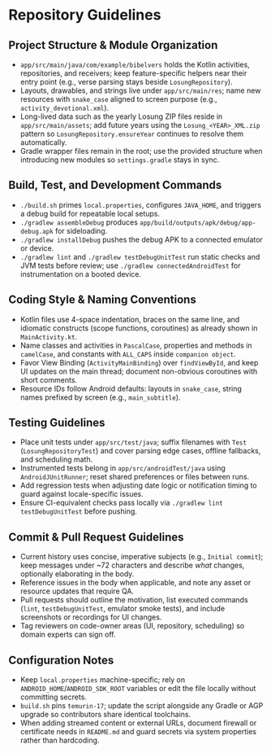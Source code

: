 # Repository Guidelines

## Project Structure & Module Organization
- `app/src/main/java/com/example/bibelvers` holds the Kotlin activities, repositories, and receivers; keep feature-specific helpers near their entry point (e.g., verse parsing stays beside `LosungRepository`).
- Layouts, drawables, and strings live under `app/src/main/res`; name new resources with `snake_case` aligned to screen purpose (e.g., `activity_devotional.xml`).
- Long-lived data such as the yearly Losung ZIP files reside in `app/src/main/assets`; add future years using the `Losung_<YEAR>_XML.zip` pattern so `LosungRepository.ensureYear` continues to resolve them automatically.
- Gradle wrapper files remain in the root; use the provided structure when introducing new modules so `settings.gradle` stays in sync.

## Build, Test, and Development Commands
- `./build.sh` primes `local.properties`, configures `JAVA_HOME`, and triggers a debug build for repeatable local setups.
- `./gradlew assembleDebug` produces `app/build/outputs/apk/debug/app-debug.apk` for sideloading.
- `./gradlew installDebug` pushes the debug APK to a connected emulator or device.
- `./gradlew lint` and `./gradlew testDebugUnitTest` run static checks and JVM tests before review; use `./gradlew connectedAndroidTest` for instrumentation on a booted device.

## Coding Style & Naming Conventions
- Kotlin files use 4-space indentation, braces on the same line, and idiomatic constructs (scope functions, coroutines) as already shown in `MainActivity.kt`.
- Name classes and activities in `PascalCase`, properties and methods in `camelCase`, and constants with `ALL_CAPS` inside `companion object`.
- Favor View Binding (`ActivityMainBinding`) over `findViewById`, and keep UI updates on the main thread; document non-obvious coroutines with short comments.
- Resource IDs follow Android defaults: layouts in `snake_case`, string names prefixed by screen (e.g., `main_subtitle`).

## Testing Guidelines
- Place unit tests under `app/src/test/java`; suffix filenames with `Test` (`LosungRepositoryTest`) and cover parsing edge cases, offline fallbacks, and scheduling math.
- Instrumented tests belong in `app/src/androidTest/java` using `AndroidJUnitRunner`; reset shared preferences or files between runs.
- Add regression tests when adjusting date logic or notification timing to guard against locale-specific issues.
- Ensure CI-equivalent checks pass locally via `./gradlew lint testDebugUnitTest` before pushing.

## Commit & Pull Request Guidelines
- Current history uses concise, imperative subjects (e.g., `Initial commit`); keep messages under ~72 characters and describe *what* changes, optionally elaborating in the body.
- Reference issues in the body when applicable, and note any asset or resource updates that require QA.
- Pull requests should outline the motivation, list executed commands (`lint`, `testDebugUnitTest`, emulator smoke tests), and include screenshots or recordings for UI changes.
- Tag reviewers on code-owner areas (UI, repository, scheduling) so domain experts can sign off.

## Configuration Notes
- Keep `local.properties` machine-specific; rely on `ANDROID_HOME`/`ANDROID_SDK_ROOT` variables or edit the file locally without committing secrets.
- `build.sh` pins `temurin-17`; update the script alongside any Gradle or AGP upgrade so contributors share identical toolchains.
- When adding streamed content or external URLs, document firewall or certificate needs in `README.md` and guard secrets via system properties rather than hardcoding.
